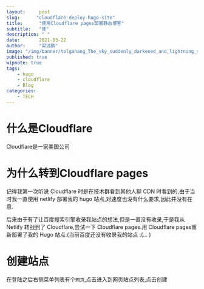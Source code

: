 ```yaml
---
layout:     post 
slug:      "cloudflare-deploy-hugo-site"
title:      "使用Cloudflare pages部署静态博客"
subtitle:   "使"
description: " "
date:       2021-03-22
author:     "梁远鹏"
image: "/img/banner/tolgahang_The_sky_suddenly_darkened_and_lightning_struck_with_t_87bfe445-a272-486a-9961-5f424dcca429.png"
published: true
wipnote: true
tags:
    - hugo
    - cloudflare
    - Blog
categories: 
    - TECH
---  
```


# 什么是Cloudflare  

Cloudflare是一家美国公司

# 为什么转到Cloudflare pages  

记得我第一次听说 Cloudflare 时是在技术群看到其他人聊 CDN 时看到的,由于当时我一直使用 netlify 部署我的 hugo 站点,对速度也没有什么要求,因此并没有在意.  

后来由于有了让百度搜索引擎收录我站点的想法,但是一直没有收录,于是我从 Netlify 转战到了 Cloudflare,尝试一下 Cloudflare pages.用 Cloudflare pages重新部署了我的 Hugo 站点.(当前百度还没有收录我的站点 :(... )    


# 创建站点  

在登陆之后右侧菜单列表有个`网页`,点击进入到网页站点列表,点击创建
